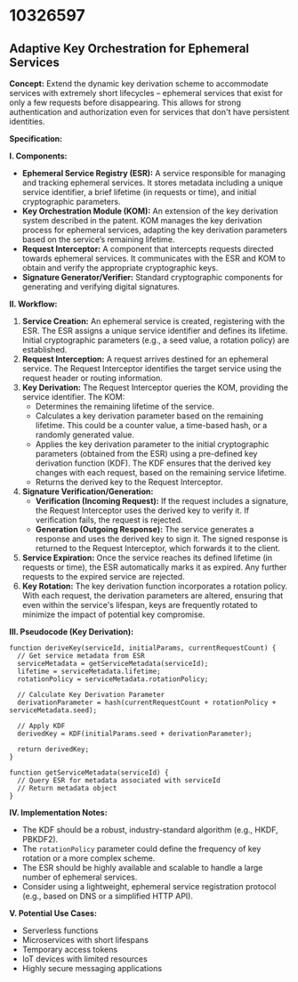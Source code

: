 # 10326597

## Adaptive Key Orchestration for Ephemeral Services

**Concept:** Extend the dynamic key derivation scheme to accommodate services with extremely short lifecycles – ephemeral services that exist for only a few requests before disappearing. This allows for strong authentication and authorization even for services that don't have persistent identities.

**Specification:**

**I. Components:**

*   **Ephemeral Service Registry (ESR):**  A service responsible for managing and tracking ephemeral services.  It stores metadata including a unique service identifier, a brief lifetime (in requests or time), and initial cryptographic parameters.
*   **Key Orchestration Module (KOM):**  An extension of the key derivation system described in the patent. KOM manages the key derivation process for ephemeral services, adapting the key derivation parameters based on the service’s remaining lifetime.
*   **Request Interceptor:** A component that intercepts requests directed towards ephemeral services. It communicates with the ESR and KOM to obtain and verify the appropriate cryptographic keys.
*   **Signature Generator/Verifier:** Standard cryptographic components for generating and verifying digital signatures.

**II. Workflow:**

1.  **Service Creation:** An ephemeral service is created, registering with the ESR.  The ESR assigns a unique service identifier and defines its lifetime.  Initial cryptographic parameters (e.g., a seed value, a rotation policy) are established.
2.  **Request Interception:** A request arrives destined for an ephemeral service. The Request Interceptor identifies the target service using the request header or routing information.
3.  **Key Derivation:** The Request Interceptor queries the KOM, providing the service identifier. The KOM:
    *   Determines the remaining lifetime of the service.
    *   Calculates a key derivation parameter based on the remaining lifetime. This could be a counter value, a time-based hash, or a randomly generated value.
    *   Applies the key derivation parameter to the initial cryptographic parameters (obtained from the ESR) using a pre-defined key derivation function (KDF). The KDF ensures that the derived key changes with each request, based on the remaining service lifetime.
    *   Returns the derived key to the Request Interceptor.
4.  **Signature Verification/Generation:**
    *   **Verification (Incoming Request):** If the request includes a signature, the Request Interceptor uses the derived key to verify it. If verification fails, the request is rejected.
    *   **Generation (Outgoing Response):** The service generates a response and uses the derived key to sign it. The signed response is returned to the Request Interceptor, which forwards it to the client.
5.  **Service Expiration:** Once the service reaches its defined lifetime (in requests or time), the ESR automatically marks it as expired. Any further requests to the expired service are rejected.
6.  **Key Rotation:**  The key derivation function incorporates a rotation policy.  With each request, the derivation parameters are altered, ensuring that even within the service's lifespan, keys are frequently rotated to minimize the impact of potential key compromise.

**III. Pseudocode (Key Derivation):**

```
function deriveKey(serviceId, initialParams, currentRequestCount) {
  // Get service metadata from ESR
  serviceMetadata = getServiceMetadata(serviceId);
  lifetime = serviceMetadata.lifetime;
  rotationPolicy = serviceMetadata.rotationPolicy;

  // Calculate Key Derivation Parameter
  derivationParameter = hash(currentRequestCount + rotationPolicy + serviceMetadata.seed);

  // Apply KDF
  derivedKey = KDF(initialParams.seed + derivationParameter);

  return derivedKey;
}

function getServiceMetadata(serviceId) {
  // Query ESR for metadata associated with serviceId
  // Return metadata object
}
```

**IV. Implementation Notes:**

*   The KDF should be a robust, industry-standard algorithm (e.g., HKDF, PBKDF2).
*   The `rotationPolicy` parameter could define the frequency of key rotation or a more complex scheme.
*   The ESR should be highly available and scalable to handle a large number of ephemeral services.
*   Consider using a lightweight, ephemeral service registration protocol (e.g., based on DNS or a simplified HTTP API).

**V. Potential Use Cases:**

*   Serverless functions
*   Microservices with short lifespans
*   Temporary access tokens
*   IoT devices with limited resources
*   Highly secure messaging applications